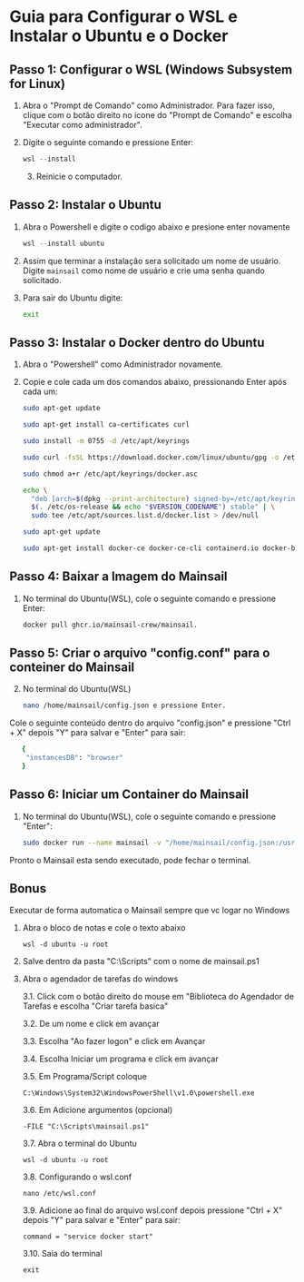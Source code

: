 # Guia para Configurar o WSL e Instalar o Ubuntu e o Docker

## Passo 1: Configurar o WSL (Windows Subsystem for Linux)

1. Abra o "Prompt de Comando" como Administrador. Para fazer isso, clique com o botão direito no ícone do "Prompt de Comando" e escolha "Executar como administrador".
   
2. Digite o seguinte comando e pressione Enter: 
   ```powershell
   wsl --install
   ```
   3. Reinicie o computador.

## Passo 2: Instalar o Ubuntu
1. Abra o Powershell e digite o codigo abaixo e presione enter novamente
    ```Powershell
    wsl --install ubuntu 
    ```
2. Assim que terminar a instalação sera solicitado um nome de usuário. Digite `mainsail` como nome de usuário e crie uma senha quando solicitado.

3. Para sair do Ubuntu digite:
   ```bash
   exit
   ```

## Passo 3: Instalar o Docker dentro do Ubuntu

1. Abra o "Powershell" como Administrador novamente.

2. Copie e cole cada um dos comandos abaixo, pressionando Enter após cada um:
   ```bash
   sudo apt-get update
   ```
   ```bash
   sudo apt-get install ca-certificates curl
   ```
   ```bash
   sudo install -m 0755 -d /etc/apt/keyrings
   ```
   ```bash
   sudo curl -fsSL https://download.docker.com/linux/ubuntu/gpg -o /etc/apt/keyrings/docker.asc
   ```
   ```bash
   sudo chmod a+r /etc/apt/keyrings/docker.asc

   ```
   ```bash
   echo \
     "deb [arch=$(dpkg --print-architecture) signed-by=/etc/apt/keyrings/docker.asc] https://download.docker.com/linux/ubuntu \
     $(. /etc/os-release && echo "$VERSION_CODENAME") stable" | \
     sudo tee /etc/apt/sources.list.d/docker.list > /dev/null
    ```
   ```bash
   sudo apt-get update
    ```
   ```bash
   sudo apt-get install docker-ce docker-ce-cli containerd.io docker-buildx-plugin docker-compose-plugin
    ```

## Passo 4: Baixar a Imagem do Mainsail
1. No terminal do Ubuntu(WSL), cole o seguinte comando e pressione Enter: 
   
   ```bash
   docker pull ghcr.io/mainsail-crew/mainsail.
    ```

## Passo 5: Criar o arquivo "config.conf" para o conteiner do Mainsail
2. No terminal do Ubuntu(WSL)
    ```bash
    nano /home/mainsail/config.json e pressione Enter.
    ```
Cole o seguinte conteúdo dentro do arquivo "config.json" e pressione "Ctrl + X" depois "Y" para salvar e "Enter" para sair:
```bash
   {
    "instancesDB": "browser"
   }
```

## Passo 6: Iniciar um Container do Mainsail
1. No terminal do Ubuntu(WSL), cole o seguinte comando e pressione "Enter":
    ```bash
    sudo docker run --name mainsail -v "/home/mainsail/config.json:/usr/share/nginx/html/config.json" -p
    ```

Pronto o Mainsail esta sendo executado, pode fechar o terminal.

## Bonus
Executar de forma automatica o Mainsail sempre que vc logar no Windows

1. Abra o bloco de notas e cole o texto abaixo
    ```
    wsl -d ubuntu -u root
    ```

2. Salve dentro da pasta "C:\Scripts" com o nome de mainsail.ps1

3. Abra o agendador de tarefas do windows

    3.1. Click com o botão direito do mouse em "Biblioteca do Agendador de Tarefas e escolha "Criar tarefa basica"

    3.2. De um nome e click em avançar

    3.3. Escolha "Ao fazer logon" e click em Avançar

    3.4. Escolha Iniciar um programa e click em avançar

    3.5. Em Programa/Script coloque
    ```
    C:\Windows\System32\WindowsPowerShell\v1.0\powershell.exe
    ```

    3.6. Em Adicione argumentos (opcional)
    ```
    -FILE "C:\Scripts\mainsail.ps1"
    ```

    3.7. Abra o terminal do Ubuntu
    ```
    wsl -d ubuntu -u root
    ```

    3.8. Configurando o wsl.conf
    ```
    nano /etc/wsl.conf
    ```

    3.9. Adicione ao final do arquivo wsl.conf depois pressione "Ctrl + X" depois "Y" para salvar e "Enter" para sair:
    ```
    command = "service docker start"
    ```
     3.10. Saia do terminal
     ```
     exit
     ```


